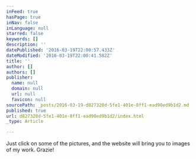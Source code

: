 ```yaml
---
inFeed: true
hasPage: true
inNav: false
inLanguage: null
starred: false
keywords: []
description: ''
datePublished: '2016-03-19T22:00:57.433Z'
dateModified: '2016-03-19T22:00:41.582Z'
title: ''
author: []
authors: []
publisher:
  name: null
  domain: null
  url: null
  favicon: null
sourcePath: _posts/2016-03-19-d827328d-5fe1-401e-8ff1-ead90ed9b1d2.md
published: true
url: d827328d-5fe1-401e-8ff1-ead90ed9b1d2/index.html
_type: Article

---
```

Just click on some of the pictures, and the website will bring you to images of my work. Grazie!